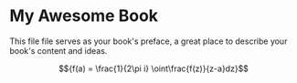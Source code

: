 # My Awesome Book

This file file serves as your book's preface, a great place to describe your book's content and ideas.

$${f(a) = \frac{1}{2\pi i} \oint\frac{f(z)}{z-a}dz}$$

